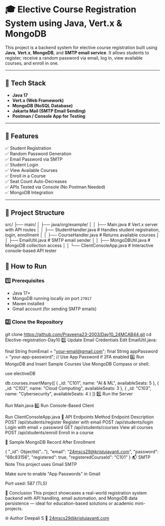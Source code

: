 # 🎓 Elective Course Registration System using Java, Vert.x & MongoDB

This project is a backend system for elective course registration built using **Java**, **Vert.x**, **MongoDB**, and **SMTP email service**. It allows students to register, receive a random password via email, log in, view available courses, and enroll in one.

---

## 🔧 Tech Stack

- **Java 17**
- **Vert.x (Web Framework)**
- **MongoDB (NoSQL Database)**
- **Jakarta Mail (SMTP Email Sending)**
- **Postman / Console App for Testing**

---

## 📌 Features

✅ Student Registration  
✅ Random Password Generation  
✅ Email Password via SMTP  
✅ Student Login  
✅ View Available Courses  
✅ Enroll in a Course  
✅ Seat Count Auto-Decreases  
✅ APIs Tested via Console (No Postman Needed)  
✅ MongoDB Integration

---

## 📂 Project Structure

src/
├── main/
│ ├── java/org/example/
│ │ ├── Main.java # Vert.x server with API routes
│ │ ├── StudentHandler.java # Handles student registration, login, enrollment
│ │ ├── CourseHandler.java # Returns available courses
│ │ ├── EmailUtil.java # SMTP email sender
│ │ ├── MongoDBUtil.java # MongoDB collection access
│ │ └── ClientConsoleApp.java # Interactive console-based API tester

## 🚀 How to Run

### 1️⃣ Prerequisites

- Java 17+
- MongoDB running locally on port `27017`
- Maven installed
- Gmail account (for sending SMTP emails)

### 2️⃣ Clone the Repository


git clone https://github.com/Praveena23-2003/Day10_24MCAB44.git
cd Elective-registration-Day10
3️⃣ Update Email Credentials
Edit EmailUtil.java:


final String fromEmail = "your-email@gmail.com";
final String appPassword = "your-app-password";  // Use App Password if 2FA enabled
4️⃣ Run MongoDB and Insert Sample Courses
Use MongoDB Compass or shell:


use electiveDB

db.courses.insertMany([
  { _id: "C101", name: "AI & ML", availableSeats: 5 },
  { _id: "C102", name: "Cloud Computing", availableSeats: 3 },
  { _id: "C103", name: "Cybersecurity", availableSeats: 4 }
])
5️⃣ Run the Server

Run Main.java
6️⃣ Run Console-Based Client

Run ClientConsoleApp.java
🔗 API Endpoints
Method	Endpoint	Description
POST	/api/students/register	Register with email
POST	/api/students/login	Login with email + password
GET	/api/students/courses	View all courses
POST	/api/students/enroll	Enroll in a course

📸 Sample MongoDB Record After Enrollment

{
  "_id": ObjectId("..."),
  "email": "24mscs29@kristujayanti.com",
  "password": "68c83156",
  "registered": true,
  "registeredCourseId": "C101"
}
📬 SMTP Note
This project uses Gmail SMTP

Make sure to enable "App Passwords" in Gmail

Port used: 587 (TLS)

🏁 Conclusion
This project showcases a real-world registration system backend with API handling, email automation, and MongoDB data persistence — ideal for education-based solutions or academic mini-projects.

🌐 Author
Deepali S
📧 24mscs29@kristujayanti.com
